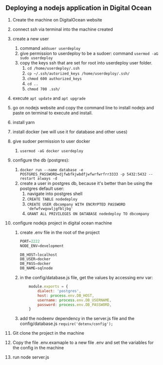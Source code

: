 ## Deploying a nodejs application in Digital Ocean

1. Create the machine on DigitalOcean website
2. connect ssh via terminal into the machine created
3. create a new user
   1. command `addsuer userdeploy`
   2. give permission to userdeploy to be a sudoer: command `usermod -aG sudo userdeploy`
   3. copy the keys ssh that are set for root into userdeploy user folder.
      1. `cd /home/userdeploy/.ssh`
      2. `cp ~/.ssh/autorized_keys /home/userdeploy/.ssh/`
      3. `chmod 600 authorized_keys`
      4. `cd ..`
      5. `chmod 700 .ssh/`
4. execute `apt update` and `apt upgrade`
5. go on nodejs website and copy the command line to install nodejs and paste on terminal to execute and install.
6. install yarn
7. install docker (we will use it for database and other uses)
8. give sudoer permission to user docker 
   1. `usermod -aG docker userdeploy`
9. configure the db (postgres):
   1.  `docker run --name database -e POSTGRES_PASSWORD=djfwbfkjwbdfjwfwrfwrfrr3333 -p 5432:5432 --restart always -d`
   2.  create a user in postgres db, because it's better than be using the postgres default user:
       1. navigate into postgres shell
       2. `CREATE TABLE nodedeploy`
       3. `CREATE USER dbcompany WITH ENCRYPTED PASSWORD 'defwfvwgvwljgfbljbg'`
       4. `GRANT ALL PRIVILEGES ON DATABASE nodedeploy TO dbcompany`
10. configure nodejs project in digital ocean machine
    1.  create .env file in the root of the project
         ```java
         PORT=2222
         NODE_ENV=development

         DB_HOST=localhost
         DB_USER=docker
         DB_PASS=docker
         DB_NAME=sqlnode

         ```
    2. in the config/database.js file, get the values by accessing env var:
        ```javascript
            module.exports = {
                dialect: 'postgres',
                host: process.env.DB_HOST,
                username: process.env.DB_USERNAME,
                password: process.env.DB_PASSWORD,
            }
        ```
    3. add the nodeenv dependency in the server.js file and the config/database.js
        `require('dotenv/config');`

11. Git clone the project in the machine

12. Copy the file .env.examaple to a new file .env and set the variables for the config in the machine
13. run node server.js
    